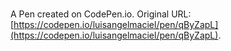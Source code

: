 # 

A Pen created on CodePen.io. Original URL: [https://codepen.io/luisangelmaciel/pen/qByZapL](https://codepen.io/luisangelmaciel/pen/qByZapL).

